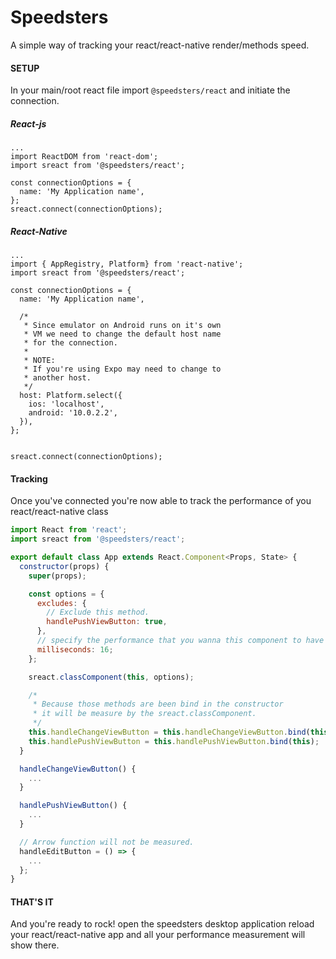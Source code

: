# Speedsters

A simple way of tracking your react/react-native render/methods speed.

#### SETUP
In your main/root react file import `@speedsters/react` and initiate the connection.

##### React-js
```tsx
...
import ReactDOM from 'react-dom';
import sreact from '@speedsters/react';

const connectionOptions = {
  name: 'My Application name',
};
sreact.connect(connectionOptions);

```

##### React-Native
```tsx
...
import { AppRegistry, Platform} from 'react-native';
import sreact from '@speedsters/react';

const connectionOptions = {
  name: 'My Application name',

  /*
   * Since emulator on Android runs on it's own
   * VM we need to change the default host name
   * for the connection.
   * 
   * NOTE:
   * If you're using Expo may need to change to
   * another host.
   */
  host: Platform.select({
    ios: 'localhost',
    android: '10.0.2.2',
  }),
};


sreact.connect(connectionOptions);
```

#### Tracking
Once you've connected you're now able to track the performance
of you react/react-native class

```jsx
import React from 'react';
import sreact from '@speedsters/react';

export default class App extends React.Component<Props, State> {
  constructor(props) {
    super(props);

    const options = {
      excludes: {
        // Exclude this method.
        handlePushViewButton: true,
      },
      // specify the performance that you wanna this component to have
      milliseconds: 16;
    };

    sreact.classComponent(this, options);

    /*
     * Because those methods are been bind in the constructor 
     * it will be measure by the sreact.classComponent.
     */
    this.handleChangeViewButton = this.handleChangeViewButton.bind(this);
    this.handlePushViewButton = this.handlePushViewButton.bind(this);
  }

  handleChangeViewButton() {
    ...
  }

  handlePushViewButton() {
    ...
  }

  // Arrow function will not be measured.
  handleEditButton = () => {
    ...
  };
}
```

#### THAT'S IT
And you're ready to rock! open the speedsters desktop application reload your
react/react-native app and all your performance measurement will show there.